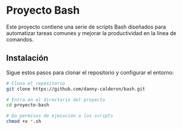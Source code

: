 # Proyecto Bash

Este proyecto contiene una serie de scripts Bash diseñados para automatizar tareas comunes y mejorar la productividad en la línea de comandos.

## Instalación

Sigue estos pasos para clonar el repositorio y configurar el entorno:

```bash
# Clona el repositorio
git clone https://github.com/danny-calderon/bash.git

# Entra en el directorio del proyecto
cd proyecto-bash

# Da permisos de ejecución a los scripts
chmod +x *.sh
